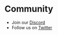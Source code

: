 # Community

- Join our [Discord](https://discord.gg/dWallet)
- Follow us on [Twitter](https://twitter.com/dWalletNetwork)
